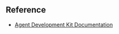## Reference
- [Agent Development Kit Documentation](https://google.github.io/adk-docs/deploy/cloud-run/)